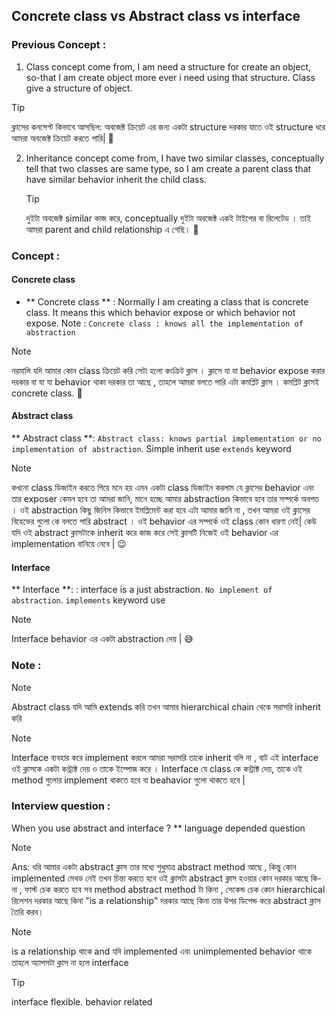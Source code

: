 ## Concrete class vs Abstract class vs interface

### Previous Concept :

1. Class concept come from, I am need a structure for create an object, so-that I am create object more ever i need using that structure. Class give a structure of object.

> [!TIP]
> ক্লাসের কনসেপ্ট কিভাবে আসছিল: অবজেক্ট ক্রিয়েট এর জন্য একটা structure দরকার যাতে ওই structure ধরে আমরা অবজেক্ট ক্রিয়েট করতে পারি| 🫗

2. Inheritance concept come from, I have two similar classes, conceptually tell that two classes are same type, so I am create a parent class that have similar behavior inherit the child class.
   > [!TIP]
   > দুইটা অবজেক্ট similar কাজ করে, conceptually দুইটা অবজেক্ট একই টাইপের বা রিলেটেড । তাই আমরা parent and child relationship এ গেছি। 🥳

### Concept :

#### Concrete class

- ** Concrete class ** : Normally I am creating a class that is concrete class. It means this which behavior expose or which behavior not expose. Note : `Concrete class : knows all the implementation of abstraction`

> [!NOTE]
> নরমালি যদি আমার কোন class ক্রিয়েট করি সেটা হলো কংক্রিট ক্লাস । ক্লাসে যা যা behavior expose করার দরকার বা যা যা behavior থাকা দরকার তা আছে , তাহলে আমরা বলতে পারি এটা কমপ্লিট ক্লাস । কমপ্লিট ক্লাসই concrete class. 🧱

#### Abstract class

** Abstract class **: `Abstract class: knows partial implementation or no implementation of abstraction`. Simple inherit use `extends` keyword

> [!NOTE]
> কখনো class ডিজাইন করতে গিয়ে মনে হয় এমন একটা class ডিজাইন করলাম যে ক্লাসের behavior এবং তার exposer কেমন হবে তা আমরা জানি, মানে হচ্ছে আমার abstraction কিভাবে হবে তার সম্পর্কে অবগত । ওই abstraction কিছু জিনিস কিভাবে ইমপ্লিমেন্ট করা হবে এটা আমার জানি না , তখন আমরা ওই ক্লাসের বিহেভের গুলো কে বলতে পারি abstract । ওই behavior এর সম্পর্কে ওই class কোন ধারণা নেই| কেউ যদি ওই abstract ক্লাসটাকে inherit করে কাজ করে সেই ক্লাসটি নিজেই ওই behavior এর implementation বানিয়ে নেবে | 😉

#### Interface

** Interface **: : interface is a just abstraction. `No implement of abstraction`. `implements` keyword use

> [!NOTE]
> Interface behavior এর একটা abstraction দেয় | 😅

### Note :

> [!NOTE]
> Abstract class যদি আমি extends করি তখন আমার hierarchical chain থেকে সরাসরি inherit করি

> [!NOTE]
> Interface ব্যবহার করে implement করলে আমরা সরাসরি তাকে inherit বলি না , বাট এই interface ওই ক্লাসকে একটা কন্ট্রাক্ট দেয় ও তাকে ইম্পোজ করে । Interface যে class কে কন্ট্রাক্ট দেয়, তাকে ওই method গুলোর implement থাকতে হবে বা beahavior গুলো থাকতে হবে |

### Interview question :

When you use abstract and interface ? \*\* language depended question

> [!NOTE]
> Ans: ধরি আমার একটা abstract ক্লাস তার মধ্যে শুধুমাত্র abstract method আছে , কিন্তু কোন implemented মেথড নেই তখন চিন্তা করতে হবে ওই ক্লাসটা abstract ক্লাস হওয়ার কোন দরকার আছে কি-না , ফাস্ট চেক করতে হবে সব method abstract method টা কিনা , সেকেন্ড চেক কোন hierarchical রিলেশন দরকার আছে কিনা "is a relationship" দরকার আছে কিনা তার উপর ডিপেন্ড করে abstract ক্লাস তৈরি করব।

> [!NOTE]
> is a relationship থাকে and যদি implemented এবং unimplemented behavior থাকে তাহলে অ্যাপসটা ক্লাস না হলে interface

> [!TIP]
> interface flexible. behavior related
